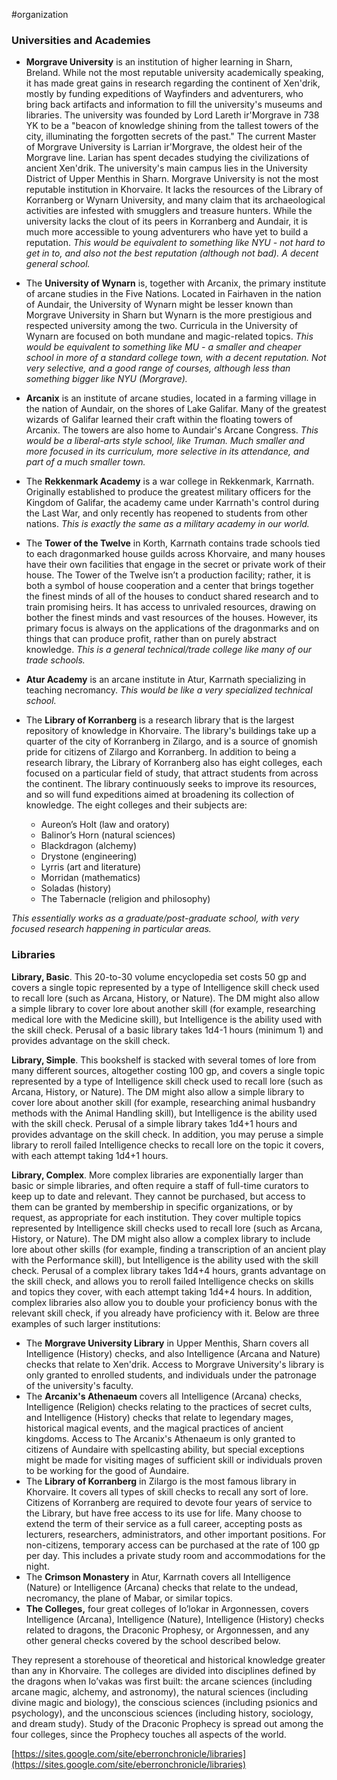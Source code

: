 #organization

### **Universities and Academies**

* **Morgrave University** is an institution of higher learning in Sharn, Breland. While not the most reputable university academically speaking, it has made great gains in research regarding the continent of Xen'drik, mostly by funding expeditions of Wayfinders and adventurers, who bring back artifacts and information to fill the university's museums and libraries.
  The university was founded by Lord Lareth ir'Morgrave in 738 YK to be a "beacon of knowledge shining from the tallest towers of the city, illuminating the forgotten secrets of the past." The current Master of Morgrave University is Larrian ir'Morgrave, the oldest heir of the Morgrave line. Larian has spent decades studying the civilizations of ancient Xen'drik.
  The university's main campus lies in the University District of Upper Menthis in Sharn.
  Morgrave University is not the most reputable institution in Khorvaire. It lacks the resources of the Library of Korranberg or Wynarn University, and many claim that its archaeological activities are infested with smugglers and treasure hunters. While the university lacks the clout of its peers in Korranberg and Aundair, it is much more accessible to young adventurers who have yet to build a reputation.
  *This would be equivalent to something like NYU - not hard to get in to, and also not the best reputation (although not bad). A decent general school.*
  
* The **University of Wynarn** is, together with Arcanix, the primary institute of arcane studies in the Five Nations. Located in Fairhaven in the nation of Aundair, the University of Wynarn might be lesser known than Morgrave University in Sharn but Wynarn is the more prestigious and respected university among the two. Curricula in the University of Wynarn are focused on both mundane and magic-related topics.
  *This would be equivalent to something like MU - a smaller and cheaper school in more of a standard college town, with a decent reputation. Not very selective, and a good range of courses, although less than something bigger like NYU (Morgrave).*
  
- **Arcanix** is an institute of arcane studies, located in a farming village in the nation of Aundair, on the shores of Lake Galifar. Many of the greatest wizards of Galifar learned their craft within the floating towers of Arcanix. The towers are also home to Aundair's Arcane Congress.
  *This would be a liberal-arts style school, like Truman. Much smaller and more focused in its curriculum, more selective in its attendance, and part of a much smaller town.*
- The **Rekkenmark Academy** is a war college in Rekkenmark, Karrnath. Originally established to produce the greatest military officers for the Kingdom of Galifar, the academy came under Karrnath's control during the Last War, and only recently has reopened to students from other nations.
  *This is exactly the same as a military academy in our world.*
  
- The **Tower of the Twelve** in Korth, Karrnath contains trade schools tied to each dragonmarked house guilds across Khorvaire, and many houses have their own facilities that engage in the secret or private work of their house. The Tower of the Twelve isn’t a production facility; rather, it is both a symbol of house cooperation and a center that brings together the finest minds of all of the houses to conduct shared research and to train promising heirs. It has access to unrivaled resources, drawing on bother the finest minds and vast resources of the houses. However, its primary focus is always on the applications of the dragonmarks and on things that can produce profit, rather than on purely abstract knowledge.
  *This is a general technical/trade college like many of our trade schools.*
  
- **Atur Academy** is an arcane institute in Atur, Karrnath specializing in teaching necromancy.
  *This would be like a very specialized technical school.*
  
- The **Library of Korranberg** is a research library that is the largest repository of knowledge in Khorvaire. The library's buildings take up a quarter of the city of Korranberg in Zilargo, and is a source of gnomish pride for citizens of Zilargo and Korranberg. In addition to being a research library, the Library of Korranberg also has eight colleges, each focused on a particular field of study, that attract students from across the continent. The library continuously seeks to improve its resources, and so will fund expeditions aimed at broadening its collection of knowledge.
  The eight colleges and their subjects are:
    - Aureon’s Holt (law and oratory)
    - Balinor’s Horn (natural sciences)
    - Blackdragon (alchemy)
    - Drystone (engineering)
    - Lyrris (art and literature)
    - Morridan (mathematics)
    - Soladas (history)
    - The Tabernacle (religion and philosophy)

*This essentially works as a graduate/post-graduate school, with very focused research happening in particular areas.*


### **Libraries**

**Library, Basic**. This 20-to-30 volume encyclopedia set costs 50 gp and covers a single topic represented by a type of Intelligence skill check used to recall lore (such as Arcana, History, or Nature). The DM might also allow a simple library to cover lore about another skill (for example, researching medical lore with the Medicine skill), but Intelligence is the ability used with the skill check.
Perusal of a basic library takes 1d4-1 hours (minimum 1) and provides advantage on the skill check.

**Library, Simple**. This bookshelf is stacked with several tomes of lore from many different sources, altogether costing 100 gp, and covers a single topic represented by a type of Intelligence skill check used to recall lore (such as Arcana, History, or Nature). The DM might also allow a simple library to cover lore about another skill (for example, researching animal husbandry methods with the Animal Handling skill), but Intelligence is the ability used with the skill check.
Perusal of a simple library takes 1d4+1 hours and provides advantage on the skill check. In addition, you may peruse a simple library to reroll failed Intelligence checks to recall lore on the topic it covers, with each attempt taking 1d4+1 hours.

**Library, Complex**. More complex libraries are exponentially larger than basic or simple libraries, and often require a staff of full-time curators to keep up to date and relevant. They cannot be purchased, but access to them can be granted by membership in specific organizations, or by request, as appropriate for each institution. They cover multiple topics represented by Intelligence skill checks used to recall lore (such as Arcana, History, or Nature). The DM might also allow a complex library to include lore about other skills (for example, finding a transcription of an ancient play with the Performance skill), but Intelligence is the ability used with the skill check.
Perusal of a complex library takes 1d4+4 hours, grants advantage on the skill check, and allows you to reroll failed Intelligence checks on skills and topics they cover, with each attempt taking 1d4+4 hours. In addition, complex libraries also allow you to double your proficiency bonus with the relevant skill check, if you already have proficiency with it.
Below are three examples of such larger institutions:

- The **Morgrave University Library** in Upper Menthis, Sharn covers all Intelligence (History) checks, and also Intelligence (Arcana and Nature) checks that relate to Xen'drik. Access to Morgrave University's library is only granted to enrolled students, and individuals under the patronage of the university's faculty.
- The **Arcanix's Athenaeum** covers all Intelligence (Arcana) checks, Intelligence (Religion) checks relating to the practices of secret cults, and Intelligence (History) checks that relate to legendary mages, historical magical events, and the magical practices of ancient kingdoms. Access to The Arcanix's Athenaeum is only granted to citizens of Aundaire with spellcasting ability, but special exceptions might be made for visiting mages of sufficient skill or individuals proven to be working for the good of Aundaire.
- The **Library of Korranberg** in Zilargo is the most famous library in Khorvaire. It covers all types of skill checks to recall any sort of lore. Citizens of Korranberg are required to devote four years of service to the Library, but have free access to its use for life. Many choose to extend the term of their service as a full career, accepting posts as lecturers, researchers, administrators, and other important positions. For non-citizens, temporary access can be purchased at the rate of 100 gp per day. This includes a private study room and accommodations for the night.
- The **Crimson Monastery** in Atur, Karrnath covers all Intelligence (Nature) or Intelligence (Arcana) checks that relate to the undead, necromancy, the plane of Mabar, or similar topics.
- **The Colleges,** four great colleges of Io’lokar in Argonnessen, covers Intelligence (Arcana), Intelligence (Nature), Intelligence (History) checks related to dragons, the Draconic Prophesy, or Argonnessen, and any other general checks covered by the school described below.

They represent a storehouse of theoretical and historical knowledge greater than any in Khorvaire. The colleges are divided into disciplines defined by the dragons when Io’vakas was first built: the arcane sciences (including arcane magic, alchemy, and astronomy), the natural sciences (including divine magic and biology), the conscious sciences (including psionics and psychology), and the unconscious sciences (including history, sociology, and dream study). Study of the Draconic Prophecy is spread out among the four colleges, since the Prophecy touches all aspects of the world.

[https://sites.google.com/site/eberronchronicle/libraries](https://sites.google.com/site/eberronchronicle/libraries)